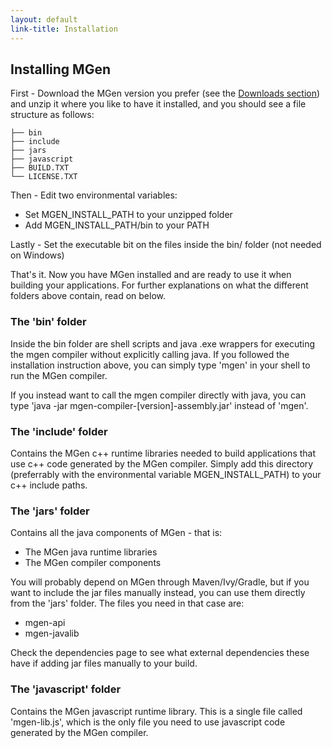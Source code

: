 ```yaml
---
layout: default
link-title: Installation
---
```


## Installing MGen

First - Download the MGen version you prefer (see the [Downloads section](index_e0_Downloads.html)) and unzip it where you like to have it installed, and you should see a file structure as follows:

    ├── bin
    ├── include
    ├── jars
    ├── javascript
    ├── BUILD.TXT
    └── LICENSE.TXT


Then - Edit two environmental variables:

 * Set MGEN_INSTALL_PATH to your unzipped folder
 * Add MGEN_INSTALL_PATH/bin to your PATH

Lastly - Set the executable bit on the files inside the bin/ folder (not needed on Windows)

That's it. Now you have MGen installed and are ready to use it when building your applications. For further explanations on what the different folders above contain, read on below.


### The 'bin' folder

Inside the bin folder are shell scripts and java .exe wrappers for executing the mgen compiler without explicitly calling java. If you followed the installation instruction above, you can simply type 'mgen' in your shell to run the MGen compiler.

If you instead want to call the mgen compiler directly with java, you can type 'java -jar mgen-compiler-[version]-assembly.jar' instead of 'mgen'.


### The 'include' folder

Contains the MGen c++ runtime libraries needed to build applications that use c++ code generated by the MGen compiler. Simply add this directory (preferrably with the environmental variable MGEN_INSTALL_PATH) to your c++ include paths.


### The 'jars' folder

Contains all the java components of MGen - that is:

 * The MGen java runtime libraries 
 * The MGen compiler components

You will probably depend on MGen through Maven/Ivy/Gradle, but if you want to include the jar files manually instead, you can use them directly from the 'jars' folder. The files you need in that case are:

 * mgen-api
 * mgen-javalib

Check the dependencies page to see what external dependencies these have if adding jar files manually to your build.


### The 'javascript' folder

Contains the MGen javascript runtime library. This is a single file called 'mgen-lib.js', which is the only file you need to use javascript code generated by the MGen compiler.





